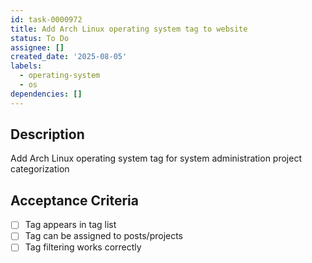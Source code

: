 ```yaml
---
id: task-0000972
title: Add Arch Linux operating system tag to website
status: To Do
assignee: []
created_date: '2025-08-05'
labels:
  - operating-system
  - os
dependencies: []
---
```


## Description

Add Arch Linux operating system tag for system administration project categorization

## Acceptance Criteria

- [ ] Tag appears in tag list
- [ ] Tag can be assigned to posts/projects
- [ ] Tag filtering works correctly
